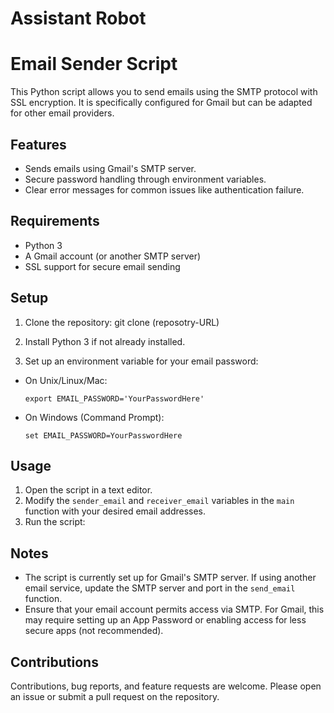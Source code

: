 # Assistant Robot

# Email Sender Script

This Python script allows you to send emails using the SMTP protocol with SSL encryption. It is specifically configured for Gmail but can be adapted for other email providers.

## Features

- Sends emails using Gmail's SMTP server.
- Secure password handling through environment variables.
- Clear error messages for common issues like authentication failure.

## Requirements

- Python 3
- A Gmail account (or another SMTP server)
- SSL support for secure email sending

## Setup

1. Clone the repository: git clone (reposotry-URL)
2. Install Python 3 if not already installed.

3. Set up an environment variable for your email password:
- On Unix/Linux/Mac:
  ```
  export EMAIL_PASSWORD='YourPasswordHere'
  ```
- On Windows (Command Prompt):
  ```
  set EMAIL_PASSWORD=YourPasswordHere
  ```

## Usage

1. Open the script in a text editor.
2. Modify the `sender_email` and `receiver_email` variables in the `main` function with your desired email addresses.
3. Run the script:

## Notes

- The script is currently set up for Gmail's SMTP server. If using another email service, update the SMTP server and port in the `send_email` function.
- Ensure that your email account permits access via SMTP. For Gmail, this may require setting up an App Password or enabling access for less secure apps (not recommended).

## Contributions

Contributions, bug reports, and feature requests are welcome. Please open an issue or submit a pull request on the repository.

